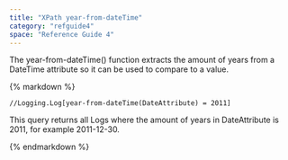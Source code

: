 ```yaml
---
title: "XPath year-from-dateTime"
category: "refguide4"
space: "Reference Guide 4"
---
```

The year-from-dateTime() function extracts the amount of years from a DateTime attribute so it can be used to compare to a value.

<div class="alert alert-info">{% markdown %}

```
//Logging.Log[year-from-dateTime(DateAttribute) = 2011]

```

This query returns all Logs where the amount of years in DateAttribute is 2011, for example 2011-12-30\.

{% endmarkdown %}</div>
